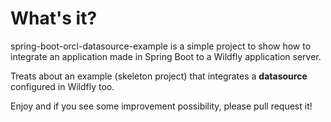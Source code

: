 # What's it?

spring-boot-orcl-datasource-example is a simple project to show how to integrate an application made in Spring Boot to a Wildfly application server.

Treats about an example (skeleton project) that integrates a **datasource** configured in Wildfly too.



Enjoy and if you see some improvement possibility, please pull request it!
